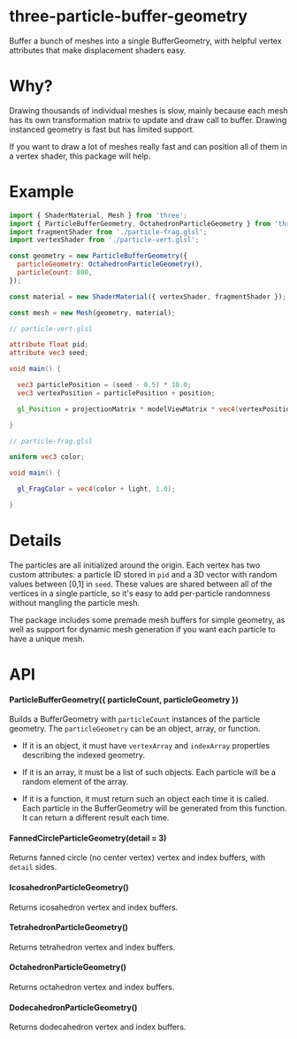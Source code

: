 # three-particle-buffer-geometry

Buffer a bunch of meshes into a single BufferGeometry, with helpful vertex
attributes that make displacement shaders easy.

# Why?

Drawing thousands of individual meshes is slow, mainly because each mesh has
its own transformation matrix to update and draw call to buffer. Drawing
instanced geometry is fast but has limited support.

If you want to draw a lot of meshes really fast and can position all of them
in a vertex shader, this package will help.

# Example

```javascript
import { ShaderMaterial, Mesh } from 'three';
import { ParticleBufferGeometry, OctahedronParticleGeometry } from 'three-particle-buffer-geometry';
import fragmentShader from './particle-frag.glsl';
import vertexShader from './particle-vert.glsl';

const geometry = new ParticleBufferGeometry({
  particleGeometry: OctahedronParticleGeometry(),
  particleCount: 800,
});

const material = new ShaderMaterial({ vertexShader, fragmentShader });

const mesh = new Mesh(geometry, material);
```

```glsl
// particle-vert.glsl

attribute float pid;
attribute vec3 seed;

void main() {

  vec3 particlePosition = (seed - 0.5) * 10.0;
  vec3 vertexPosition = particlePosition + position;

  gl_Position = projectionMatrix * modelViewMatrix * vec4(vertexPosition, 1.0);

}
```

```glsl
// particle-frag.glsl

uniform vec3 color;

void main() {

  gl_FragColor = vec4(color + light, 1.0);

}
```

# Details

The particles are all initialized around the origin. Each vertex has two custom
attributes: a particle ID stored in `pid` and a 3D vector with random values
between [0,1] in `seed`. These values are shared between all of the vertices in
a single particle, so it's easy to add per-particle randomness without mangling
the particle mesh.

The package includes some premade mesh buffers for simple geometry, as well as
support for dynamic mesh generation if you want each particle to have a unique
mesh.

# API

#### ParticleBufferGeometry({ particleCount, particleGeometry })

Builds a BufferGeometry with `particleCount` instances of the particle geometry.
The `particleGeometry` can be an object, array, or function.

- If it is an object, it must have `vertexArray` and `indexArray` properties
describing the indexed geometry.

- If it is an array, it must be a list of such objects. Each particle will be
a random element of the array.

- If it is a function, it must return such an object each time it is called.
Each particle in the BufferGeometry will be generated from this function. It
can return a different result each time.

#### FannedCircleParticleGeometry(detail = 3)

Returns fanned circle (no center vertex) vertex and index buffers, with `detail` sides.

#### IcosahedronParticleGeometry()

Returns icosahedron vertex and index buffers.

#### TetrahedronParticleGeometry()

Returns tetrahedron vertex and index buffers.

#### OctahedronParticleGeometry()

Returns octahedron vertex and index buffers.

#### DodecahedronParticleGeometry()

Returns dodecahedron vertex and index buffers.
